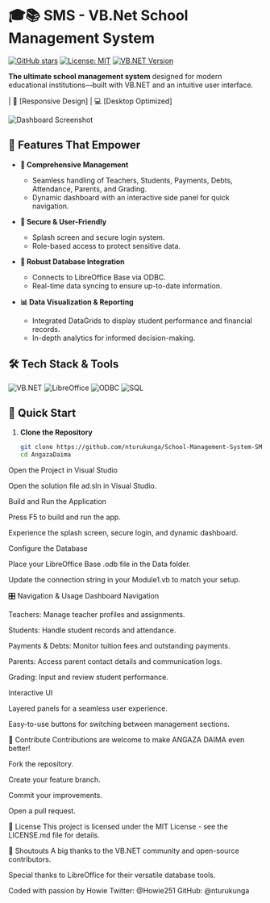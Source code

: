 # 🎓📚 SMS - VB.Net School Management System

[![GitHub stars](https://img.shields.io/github/stars/yourusername/AngazaDaima?style=social)](https://github.com/yourusername/AngazaDaima)
[![License: MIT](https://img.shields.io/badge/License-MIT-yellow.svg)](https://opensource.org/licenses/MIT)
[![VB.NET Version](https://img.shields.io/badge/VB.NET-4.8-blue.svg)](https://dotnet.microsoft.com)

**The ultimate school management system** designed for modern educational institutions—built with VB.NET and an intuitive user interface.

 | 📱 [Responsive Design] | 💻 [Desktop Optimized]

![Dashboard Screenshot](./dashboard-screenshot.gif)

## 🌟 Features That Empower

- **🏫 Comprehensive Management**
  - Seamless handling of Teachers, Students, Payments, Debts, Attendance, Parents, and Grading.
  - Dynamic dashboard with an interactive side panel for quick navigation.

- **🔐 Secure & User-Friendly**
  - Splash screen and secure login system.
  - Role-based access to protect sensitive data.

- **💾 Robust Database Integration**
  - Connects to LibreOffice Base via ODBC.
  - Real-time data syncing to ensure up-to-date information.

- **📊 Data Visualization & Reporting**
  - Integrated DataGrids to display student performance and financial records.
  - In-depth analytics for informed decision-making.

## 🛠️ Tech Stack & Tools

![VB.NET](https://img.shields.io/badge/-VB.NET-6234EA?logo=dotnet&logoColor=white)
![LibreOffice](https://img.shields.io/badge/-LibreOffice%20Base-099C3F?logo=libreoffice&logoColor=white)
![ODBC](https://img.shields.io/badge/-ODBC-000000?logo=odbc&logoColor=white)
![SQL](https://img.shields.io/badge/-SQL-4479A1?logo=postgresql&logoColor=white)

## 🚀 Quick Start

1. **Clone the Repository**
   ```bash
   git clone https://github.com/nturukunga/School-Management-System-SMS-.git
   cd AngazaDaima

Open the Project in Visual Studio

Open the solution file ad.sln in Visual Studio.

Build and Run the Application

Press F5 to build and run the app.

Experience the splash screen, secure login, and dynamic dashboard.

Configure the Database

Place your LibreOffice Base .odb file in the Data folder.

Update the connection string in your Module1.vb to match your setup.

🎛️ Navigation & Usage
Dashboard Navigation

Teachers: Manage teacher profiles and assignments.

Students: Handle student records and attendance.

Payments & Debts: Monitor tuition fees and outstanding payments.

Parents: Access parent contact details and communication logs.

Grading: Input and review student performance.

Interactive UI

Layered panels for a seamless user experience.

Easy-to-use buttons for switching between management sections.

🤝 Contribute
Contributions are welcome to make ANGAZA DAIMA even better!

Fork the repository.

Create your feature branch.

Commit your improvements.

Open a pull request.

📜 License
This project is licensed under the MIT License - see the LICENSE.md file for details.

🙏 Shoutouts
A big thanks to the VB.NET community and open-source contributors.

Special thanks to LibreOffice for their versatile database tools.

Coded with passion by Howie
Twitter: @Howie251
GitHub: @nturukunga



